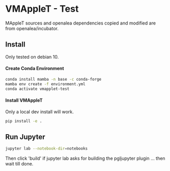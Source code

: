 # VMAppleT - Test

MAppleT sources and openalea dependencies copied and modified are from openalea/incubator.

## Install

Only tested on debian 10.

#### Create Conda Environment

```sh
conda install mamba -n base -c conda-forge
mamba env create -f environment.yml
conda activate vmapplet-test
```

#### Install VMAppleT

Only a local dev install will work.

```sh
pip install -e .
```

## Run Jupyter

```sh
jupyter lab --notebook-dir=notebooks
```

Then click 'build' if jupyter lab asks for building the pgljupyter plugin ... then wait till done.

